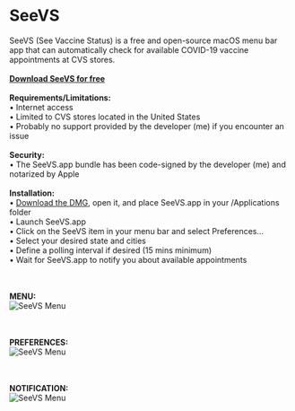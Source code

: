 # SeeVS
SeeVS (See Vaccine Status) is a free and open-source macOS menu bar app that can automatically check for available COVID-19 vaccine appointments at CVS stores.
<BR><BR>
**[Download SeeVS for free](https://github.com/x74353/SeeVS/blob/main/DMG/SeeVS.dmg?raw=true)**
<BR><BR>
**Requirements/Limitations:**<BR>
  • Internet access<BR>
  • Limited to CVS stores located in the United States<BR>
  • Probably no support provided by the developer (me) if you encounter an issue<BR>
<BR>
  **Security:**<BR>
  • The SeeVS.app bundle has been code-signed by the developer (me) and notarized by Apple
 <BR><BR>
**Installation:**<BR>
  • [Download the DMG](https://github.com/x74353/SeeVS/blob/main/DMG/SeeVS.dmg?raw=true), open it, and place SeeVS.app in your /Applications folder<BR>
  • Launch SeeVS.app<BR>
  • Click on the SeeVS item in your menu bar and select Preferences...<BR>
  • Select your desired state and cities<BR>
  • Define a polling interval if desired (15 mins minimum)<BR>
  • Wait for SeeVS.app to notify you about available appointments<BR>
  
  <BR><BR>
  **MENU:**<BR>
  ![SeeVS Menu](https://raw.githubusercontent.com/x74353/SeeVS/main/Images/SeeVS_Menu.png)
  
  <BR><BR> 
  **PREFERENCES:**<BR>
  ![SeeVS Menu](https://raw.githubusercontent.com/x74353/SeeVS/main/Images/SeeVS_Prefs.png)
  
  <BR><BR> 
  **NOTIFICATION:**<BR>
  ![SeeVS Menu](https://raw.githubusercontent.com/x74353/SeeVS/main/Images/SeeVS_Notif.png)
